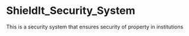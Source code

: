 # ShieldIt_Security_System
This is a security system that ensures security of property in institutions
